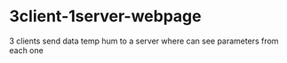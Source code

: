 # 3client-1server-webpage
3 clients send data temp hum to a server where can see parameters from each one
